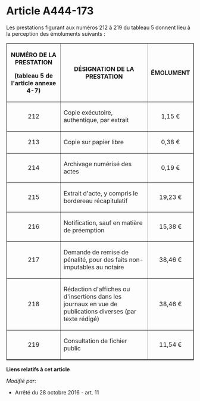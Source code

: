 # Article A444-173

Les prestations figurant aux numéros 212 à 219 du tableau 5 donnent lieu à la perception des émoluments suivants : 

<table border="1">
    <tbody>
      <tr>
        <th>

NUMÉRO DE LA PRESTATION

(tableau 5 de l'article annexe 4-7) 

</th>
        <th>

DÉSIGNATION DE LA PRESTATION 

</th>
        <th>

ÉMOLUMENT 

</th>
      </tr>
      <tr>
        <td align="center" valign="middle">

212 

</td>
        <td valign="middle">

Copie exécutoire, authentique, par extrait 

</td>
        <td align="center" valign="middle">

1,15 € 

</td>
      </tr>
      <tr>
        <td align="center" valign="middle">

213 

</td>
        <td valign="middle">

Copie sur papier libre 

</td>
        <td align="center" valign="middle">

0,38 € 

</td>
      </tr>
      <tr>
        <td align="center" valign="middle">

214 

</td>
        <td valign="middle">

Archivage numérisé des actes 

</td>
        <td align="center" valign="middle">

0,19 € 

</td>
      </tr>
      <tr>
        <td align="center" valign="middle">

215 

</td>
        <td valign="middle">

Extrait d'acte, y compris le bordereau récapitulatif 

</td>
        <td align="center" valign="middle">

19,23 € 

</td>
      </tr>
      <tr>
        <td align="center" valign="middle">

216 

</td>
        <td valign="middle">

Notification, sauf en matière de préemption 

</td>
        <td align="center" valign="middle">

15,38 € 

</td>
      </tr>
      <tr>
        <td align="center" valign="middle">

217 

</td>
        <td valign="middle">

Demande de remise de pénalité, pour des faits non-imputables au notaire 

</td>
        <td align="center" valign="middle">

38,46 € 

</td>
      </tr>
      <tr>
        <td align="center" valign="middle">

218 

</td>
        <td valign="middle">

Rédaction d'affiches ou d'insertions dans les journaux en vue de publications diverses (par texte rédigé) 

</td>
        <td align="center" valign="middle">

38,46 € 

</td>
      </tr>
      <tr>
        <td align="center" valign="middle">

219 

</td>
        <td valign="middle">

Consultation de fichier public 

</td>
        <td align="center" valign="middle">

11,54 €

</td>
      </tr>
    </tbody>
  </table>

**Liens relatifs à cet article**

_Modifié par_:

  - Arrêté du 28 octobre 2016 - art. 11
